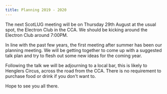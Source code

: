 ```yaml
---
title: Planning 2019 - 2020
---
```


The next ScotLUG meeting will be on Thursday 29th August at the usual spot, the Electron Club in the CCA. We should be kicking around the Electron Club around 7:00PM.

In line with the past few years, the first meeting after summer has been our planning meeting. We will be getting together to come up with a suggested talk plan and try to flesh out some new ideas for the coming year.

Following the talk we will be adjourning to a local bar, this is likely to Henglers Circus, across the road from the CCA. There is no requirement to purchase food or drink if you don't want to.

Hope to see you all there.